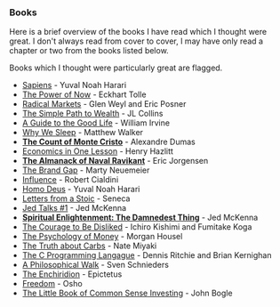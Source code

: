 ---
---

### Books

Here is a brief overview of the books I have read which I thought were great. I don't always read from cover to cover, I may have only read a chapter or two from the books listed below.

Books which I thought were particularly great are flagged.

- [Sapiens](https://bookshop.org/books/sapiens-a-brief-history-of-humankind/9780062316110) - Yuval Noah Harari
- [The Power of Now](https://bookshop.org/books/the-power-of-now-a-guide-to-spiritual-enlightenment/9781577314806) - Eckhart Tolle
- [Radical Markets](https://bookshop.org/books/radical-markets-uprooting-capitalism-and-democracy-for-a-just-society/9780691196060) - Glen Weyl and Eric Posner
- [The Simple Path to Wealth](https://bookshop.org/books/the-simple-path-to-wealth-your-road-map-to-financial-independence-and-a-rich-free-life/9781533667922) - JL Collins
- [A Guide to the Good Life](https://bookshop.org/books/a-guide-to-the-good-life-the-ancient-art-of-stoic-joy/9780195374612) - William Irvine
- [Why We Sleep](https://bookshop.org/books/why-we-sleep-unlocking-the-power-of-sleep-and-dreams/9781501144325) - Matthew Walker
- [**The Count of Monte Cristo**](https://bookshop.org/books/the-count-of-monte-cristo-9780140449266/9780140449266) - Alexandre Dumas
- [Economics in One Lesson](https://bookshop.org/books/economics-in-one-lesson-the-shortest-and-surest-way-to-understand-basic-economics-9780517548233/9780517548233) - Henry Hazlitt
- [**The Almanack of Naval Ravikant**](https://bookshop.org/books/the-almanack-of-naval-ravikant-a-guide-to-wealth-and-happiness-9781544514222/9781544514222) - Eric Jorgensen
- [The Brand Gap](https://bookshop.org/books/the-brand-gap-revised-edition-rev/9780321348104) - Marty Neuemeier
- [Influence](https://bookshop.org/books/influence-the-psychology-of-persuasion-revised/9780061241895) - Robert Cialdini
- [Homo Deus](https://bookshop.org/books/homo-deus-a-brief-history-of-tomorrow/9780062464347) - Yuval Noah Harari
- [Letters from a Stoic](https://bookshop.org/books/letters-from-a-stoic-epistulae-morales-ad-lucilium/9780140442106) - Seneca
- [Jed Talks #1](https://bookshop.org/books/jed-talks-1-essays-teachings-rants-frivolous-frivolity/9780997879728) - Jed McKenna
- [**Spiritual Enlightenment: The Damnedest Thing**](https://bookshop.org/books/spiritual-enlightenment-the-damnedest-thing/9780980184846) - Jed McKenna
- [The Courage to Be Disliked](https://bookshop.org/books/the-courage-to-be-disliked-the-japanese-phenomenon-that-shows-you-how-to-change-your-life-and-achieve-real-happiness/9781501197277) - Ichiro Kishimi and Fumitake Koga
- [The Psychology of Money](https://bookshop.org/books/the-psychology-of-money-timeless-lessons-on-wealth-greed-and-happiness/9780857197689) - Morgan Housel
- [The Truth about Carbs](https://www.amazon.com/Truth-about-Carbs-Amount-Year-Round/dp/194276152X) - Nate Miyaki
- [The C Programming Langague](https://bookshop.org/books/c-programming-language-9780131103627/9780131103627) - Dennis Ritchie and Brian Kernighan
- [A Philosophical Walk](https://svenschnieders.com/book/) - Sven Schnieders
- [The Enchiridion](https://bookshop.org/books/the-enchiridion-9781680921953/9781680921960) - Epictetus
- [Freedom](https://bookshop.org/books/freedom-the-courage-to-be-yourself/9780312320706) - Osho
- [The Little Book of Common Sense Investing](https://bookshop.org/books/the-little-book-of-common-sense-investing-the-only-way-to-guarantee-your-fair-share-of-stock-market-returns-anniversary-revised-updated/9781119404507) - John Bogle

